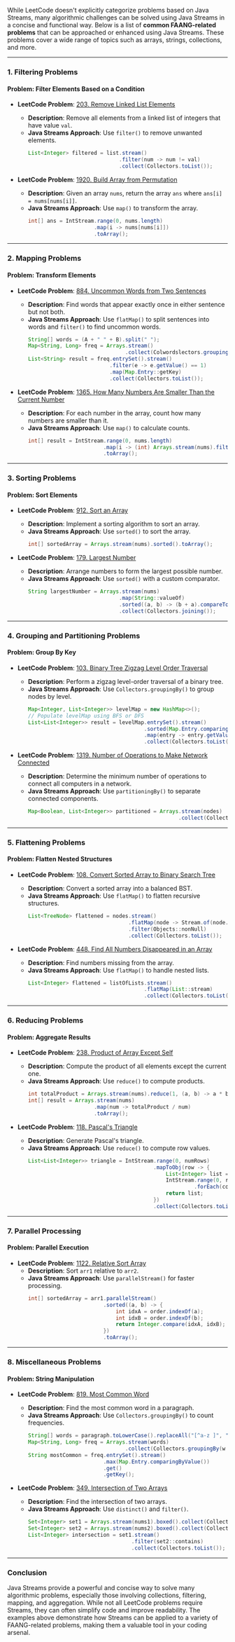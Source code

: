 While LeetCode doesn't explicitly categorize problems based on Java Streams, many algorithmic challenges can be solved using Java Streams in a concise and functional way. Below is a list of **common FAANG-related problems** that can be approached or enhanced using Java Streams. These problems cover a wide range of topics such as arrays, strings, collections, and more.

---

### **1. Filtering Problems**
#### **Problem: Filter Elements Based on a Condition**
- **LeetCode Problem**: [203. Remove Linked List Elements](https://leetcode.com/problems/remove-linked-list-elements/)
  - **Description**: Remove all elements from a linked list of integers that have value `val`.
  - **Java Streams Approach**: Use `filter()` to remove unwanted elements.
    ```java
    List<Integer> filtered = list.stream()
                                 .filter(num -> num != val)
                                 .collect(Collectors.toList());
    ```

- **LeetCode Problem**: [1920. Build Array from Permutation](https://leetcode.com/problems/build-array-from-permutation/)
  - **Description**: Given an array `nums`, return the array `ans` where `ans[i] = nums[nums[i]]`.
  - **Java Streams Approach**: Use `map()` to transform the array.
    ```java
    int[] ans = IntStream.range(0, nums.length)
                         .map(i -> nums[nums[i]]) 
                         .toArray();
    ```

---

### **2. Mapping Problems**
#### **Problem: Transform Elements**
- **LeetCode Problem**: [884. Uncommon Words from Two Sentences](https://leetcode.com/problems/uncommon-words-from-two-sentences/)
  - **Description**: Find words that appear exactly once in either sentence but not both.
  - **Java Streams Approach**: Use `flatMap()` to split sentences into words and `filter()` to find uncommon words.
    ```java
    String[] words = (A + " " + B).split(" ");
    Map<String, Long> freq = Arrays.stream()
                                   .collect(Colwordslectors.groupingBy(w -> w, Collectors.counting()));
    List<String> result = freq.entrySet().stream()
                              .filter(e -> e.getValue() == 1)
                              .map(Map.Entry::getKey)
                              .collect(Collectors.toList());
    ```

- **LeetCode Problem**: [1365. How Many Numbers Are Smaller Than the Current Number](https://leetcode.com/problems/how-many-numbers-are-smaller-than-the-current-number/)
  - **Description**: For each number in the array, count how many numbers are smaller than it.
  - **Java Streams Approach**: Use `map()` to calculate counts.
    ```java
    int[] result = IntStream.range(0, nums.length)
                            .map(i -> (int) Arrays.stream(nums).filter(x -> x < nums[i]).count())
                            .toArray();
    ```

---

### **3. Sorting Problems**
#### **Problem: Sort Elements**
- **LeetCode Problem**: [912. Sort an Array](https://leetcode.com/problems/sort-an-array/)
  - **Description**: Implement a sorting algorithm to sort an array.
  - **Java Streams Approach**: Use `sorted()` to sort the array.
    ```java
    int[] sortedArray = Arrays.stream(nums).sorted().toArray();
    ```

- **LeetCode Problem**: [179. Largest Number](https://leetcode.com/problems/largest-number/)
  - **Description**: Arrange numbers to form the largest possible number.
  - **Java Streams Approach**: Use `sorted()` with a custom comparator.
    ```java
    String largestNumber = Arrays.stream(nums)
                                 .map(String::valueOf)
                                 .sorted((a, b) -> (b + a).compareTo(a + b))
                                 .collect(Collectors.joining());
    ```

---

### **4. Grouping and Partitioning Problems**
#### **Problem: Group By Key**
- **LeetCode Problem**: [103. Binary Tree Zigzag Level Order Traversal](https://leetcode.com/problems/binary-tree-zigzag-level-order-traversal/)
  - **Description**: Perform a zigzag level-order traversal of a binary tree.
  - **Java Streams Approach**: Use `Collectors.groupingBy()` to group nodes by level.
    ```java
    Map<Integer, List<Integer>> levelMap = new HashMap<>();
    // Populate levelMap using BFS or DFS
    List<List<Integer>> result = levelMap.entrySet().stream()
                                         .sorted(Map.Entry.comparingByKey())
                                         .map(entry -> entry.getValue())
                                         .collect(Collectors.toList());
    ```

- **LeetCode Problem**: [1319. Number of Operations to Make Network Connected](https://leetcode.com/problems/number-of-operations-to-make-network-connected/)
  - **Description**: Determine the minimum number of operations to connect all computers in a network.
  - **Java Streams Approach**: Use `partitioningBy()` to separate connected components.
    ```java
    Map<Boolean, List<Integer>> partitioned = Arrays.stream(nodes)
                                                    .collect(Collectors.partitioningBy(node -> isConnected(node)));
    ```

---

### **5. Flattening Problems**
#### **Problem: Flatten Nested Structures**
- **LeetCode Problem**: [108. Convert Sorted Array to Binary Search Tree](https://leetcode.com/problems/convert-sorted-array-to-binary-search-tree/)
  - **Description**: Convert a sorted array into a balanced BST.
  - **Java Streams Approach**: Use `flatMap()` to flatten recursive structures.
    ```java
    List<TreeNode> flattened = nodes.stream()
                                    .flatMap(node -> Stream.of(node.left, node.right))
                                    .filter(Objects::nonNull)
                                    .collect(Collectors.toList());
    ```

- **LeetCode Problem**: [448. Find All Numbers Disappeared in an Array](https://leetcode.com/problems/find-all-numbers-disappeared-in-an-array/)
  - **Description**: Find numbers missing from the array.
  - **Java Streams Approach**: Use `flatMap()` to handle nested lists.
    ```java
    List<Integer> flattened = listOfLists.stream()
                                         .flatMap(List::stream)
                                         .collect(Collectors.toList());
    ```

---

### **6. Reducing Problems**
#### **Problem: Aggregate Results**
- **LeetCode Problem**: [238. Product of Array Except Self](https://leetcode.com/problems/product-of-array-except-self/)
  - **Description**: Compute the product of all elements except the current one.
  - **Java Streams Approach**: Use `reduce()` to compute products.
    ```java
    int totalProduct = Arrays.stream(nums).reduce(1, (a, b) -> a * b);
    int[] result = Arrays.stream(nums)
                         .map(num -> totalProduct / num)
                         .toArray();
    ```

- **LeetCode Problem**: [118. Pascal's Triangle](https://leetcode.com/problems/pascals-triangle/)
  - **Description**: Generate Pascal's triangle.
  - **Java Streams Approach**: Use `reduce()` to compute row values.
    ```java
    List<List<Integer>> triangle = IntStream.range(0, numRows)
                                            .mapToObj(row -> {
                                                List<Integer> list = new ArrayList<>();
                                                IntStream.range(0, row + 1)
                                                         .forEach(col -> list.add(col == 0 || col == row ? 1 : list.get(col - 1) * (row - col + 1) / col));
                                                return list;
                                            })
                                            .collect(Collectors.toList());
    ```

---

### **7. Parallel Processing**
#### **Problem: Parallel Execution**
- **LeetCode Problem**: [1122. Relative Sort Array](https://leetcode.com/problems/relative-sort-array/)
  - **Description**: Sort `arr1` relative to `arr2`.
  - **Java Streams Approach**: Use `parallelStream()` for faster processing.
    ```java
    int[] sortedArray = arr1.parallelStream()
                            .sorted((a, b) -> {
                                int idxA = order.indexOf(a);
                                int idxB = order.indexOf(b);
                                return Integer.compare(idxA, idxB);
                            })
                            .toArray();
    ```

---

### **8. Miscellaneous Problems**
#### **Problem: String Manipulation**
- **LeetCode Problem**: [819. Most Common Word](https://leetcode.com/problems/most-common-word/)
  - **Description**: Find the most common word in a paragraph.
  - **Java Streams Approach**: Use `Collectors.groupingBy()` to count frequencies.
    ```java
    String[] words = paragraph.toLowerCase().replaceAll("[^a-z ]", "").split("\\s+");
    Map<String, Long> freq = Arrays.stream(words)
                                   .collect(Collectors.groupingBy(w -> w, Collectors.counting()));
    String mostCommon = freq.entrySet().stream()
                            .max(Map.Entry.comparingByValue())
                            .get()
                            .getKey();
    ```

- **LeetCode Problem**: [349. Intersection of Two Arrays](https://leetcode.com/problems/intersection-of-two-arrays/)
  - **Description**: Find the intersection of two arrays.
  - **Java Streams Approach**: Use `distinct()` and `filter()`.
    ```java
    Set<Integer> set1 = Arrays.stream(nums1).boxed().collect(Collectors.toSet());
    Set<Integer> set2 = Arrays.stream(nums2).boxed().collect(Collectors.toSet());
    List<Integer> intersection = set1.stream()
                                     .filter(set2::contains)
                                     .collect(Collectors.toList());
    ```

---

### **Conclusion**
Java Streams provide a powerful and concise way to solve many algorithmic problems, especially those involving collections, filtering, mapping, and aggregation. While not all LeetCode problems require Streams, they can often simplify code and improve readability. The examples above demonstrate how Streams can be applied to a variety of FAANG-related problems, making them a valuable tool in your coding arsenal.
